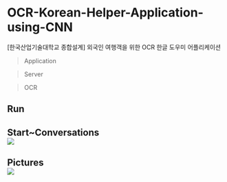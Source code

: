 # OCR-Korean-Helper-Application-using-CNN
[한국산업기술대학교 종합설계] 외국인 여행객을 위한 OCR 한글 도우미 어플리케이션
>Application

>Server

>OCR



## Run
<div>
  <h2>Start~Conversations <br>
  <img src="https://user-images.githubusercontent.com/46081831/104111216-bd02c180-5322-11eb-8f06-441ae60316da.gif">
  </h2>
  <h2>Pictures <br>
  <img src="https://user-images.githubusercontent.com/46081831/104111220-c5f39300-5322-11eb-9374-9ed55d8321be.gif">
  </h2>
</div>
